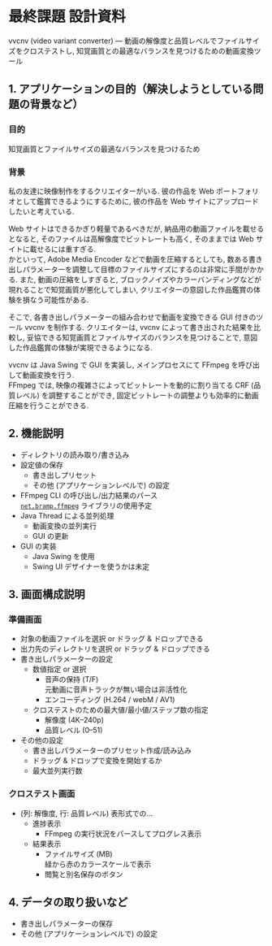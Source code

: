 # 最終課題 設計資料

vvcnv (video variant converter) — 動画の解像度と品質レベルでファイルサイズをクロステストし, 知覚画質との最適なバランスを見つけるための動画変換ツール

## 1. アプリケーションの⽬的（解決しようとしている問題の背景など）

### 目的

知覚画質とファイルサイズの最適なバランスを見つけるため

### 背景

私の友達に映像制作をするクリエイターがいる.  彼の作品を Web ポートフォリオとして鑑賞できるようにするために, 彼の作品を Web サイトにアップロードしたいと考えている.  

Web サイトはできるかぎり軽量であるべきだが, 納品用の動画ファイルを載せるとなると, そのファイルは高解像度でビットレートも高く, そのままでは Web サイトに載せるには重すぎる.  
かといって, Adobe Media Encoder などで動画を圧縮するとしても, 数ある書き出しパラメーターを調整して目標のファイルサイズにするのは非常に手間がかかる.
また, 動画の圧縮をしすぎると, ブロックノイズやカラーバンディングなどが現れることで知覚画質が悪化してしまい, クリエイターの意図した作品鑑賞の体験を損なう可能性がある.

そこで, 各書き出しパラメーターの組み合わせで動画を変換できる GUI 付きのツール vvcnv を制作する.  クリエイターは, vvcnv によって書き出された結果を比較し, 妥協できる知覚画質とファイルサイズのバランスを見つけることで, 意図した作品鑑賞の体験が実現できるようになる.

vvcnv は Java Swing で GUI を実装し, メインプロセスにて FFmpeg を呼び出して動画変換を行う.  
FFmpeg では, 映像の複雑さによってビットレートを動的に割り当てる CRF (品質レベル) を調整することができ, 固定ビットレートの調整よりも効率的に動画圧縮を行うことができる.

## 2. 機能説明

- ディレクトリの読み取り/書き込み
- 設定値の保存
  - 書き出しプリセット
  - その他 (アプリケーションレベルで) の設定
- FFmpeg CLI の呼び出し/出力結果のパース  
  [`net.bramp.ffmpeg`](https://github.com/bramp/ffmpeg-cli-wrapper) ライブラリの使用予定
- Java Thread による並列処理
  - 動画変換の並列実行
  - GUI の更新
- GUI の実装
  - Java Swing を使用
  - Swing UI デザイナーを使うかは未定

## 3. 画⾯構成説明

### 準備画面

- 対象の動画ファイルを選択 or ドラッグ & ドロップできる
- 出力先のディレクトリを選択 or ドラッグ & ドロップできる
- 書き出しパラメーターの設定
  - 数値指定 or 選択
    - 音声の保持 (T/F)  
      元動画に音声トラックが無い場合は非活性化
    - エンコーディング (H.264 / webM / AV1)
  - クロステストのための最大値/最小値/ステップ数の指定
    - 解像度 (4K–240p)
    - 品質レベル (0–51)
- その他の設定
  - 書き出しパラメーターのプリセット作成/読み込み
  - ドラッグ & ドロップで変換を開始するか
  - 最大並列実行数

### クロステスト画面

- (列: 解像度, 行: 品質レベル) 表形式での...
  - 進捗表示
    - FFmpeg の実行状況をパースしてプログレス表示
  - 結果表示
    - ファイルサイズ (MB)  
      緑から赤のカラースケールで表示  
    - 閲覧と別名保存のボタン

## 4. データの取り扱いなど

- 書き出しパラメーターの保存
- その他 (アプリケーションレベルで) の設定
